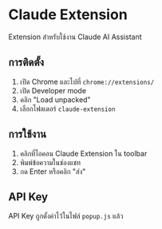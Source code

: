 # Claude Extension

Extension สำหรับใช้งาน Claude AI Assistant

## การติดตั้ง

1. เปิด Chrome และไปที่ `chrome://extensions/`
2. เปิด Developer mode
3. คลิก "Load unpacked"
4. เลือกโฟลเดอร์ `claude-extension`

## การใช้งาน

1. คลิกที่ไอคอน Claude Extension ใน toolbar
2. พิมพ์ข้อความในช่องแชท
3. กด Enter หรือคลิก "ส่ง"

## API Key

API Key ถูกตั้งค่าไว้ในไฟล์ `popup.js` แล้ว